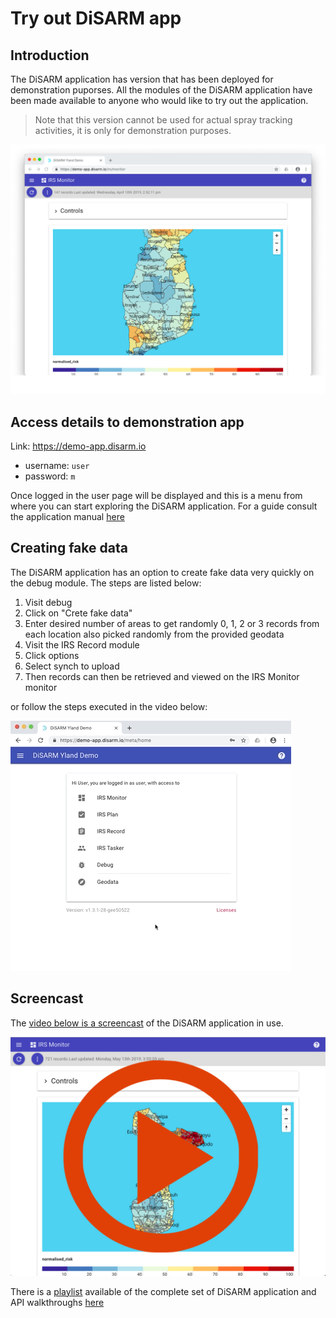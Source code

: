 # Try out DiSARM app

## Introduction 
The DiSARM application has version that has been deployed for demonstration puporses. All the modules of the DiSARM application have been made available to anyone who would like to try out the application. 

> Note that this version cannot be used for actual spray tracking activities, it is only for demonstration purposes. 

![](../.gitbook/assets/home.png)


## Access details to demonstration app

Link: https://demo-app.disarm.io

- username: `user`
- password: `m`

Once logged in the user page will be displayed and this is a menu from where you can start exploring the DiSARM application. For a guide consult the application manual [here](/app-v2)

## Creating fake data

The DiSARM application has an option to create fake data very quickly on the debug module. The steps are listed below:

1. Visit debug
2. Click on "Crete fake data"
3. Enter desired number of areas to get randomly 0, 1, 2 or 3 records from each location also picked randomly from the provided geodata
4. Visit the IRS Record module
5. Click options
6. Select synch to upload
7. Then records can then be retrieved and viewed on the IRS Monitor monitor  

or follow the steps executed in the video below:

![](../.gitbook/assets/quickrecords.gif)


## Screencast

The [video below is a screencast](https://www.youtube.com/watch?v=aOSJMg_omIA&list=PLjdoHmpUzEOfHg_WCs9UBFJYdvs1DWKHQ&index=2&t=0s) of the DiSARM application in use. 

[![](../.gitbook/assets/videoicon.jpg)](https://www.youtube.com/watch?v=aOSJMg_omIA&list=PLjdoHmpUzEOfHg_WCs9UBFJYdvs1DWKHQ&index=2&t=10s)

There is a [playlist](https://www.youtube.com/playlist?list=PLjdoHmpUzEOfHg_WCs9UBFJYdvs1DWKHQ) available of the complete set of DiSARM application and API walkthroughs [here](https://www.youtube.com/playlist?list=PLjdoHmpUzEOfHg_WCs9UBFJYdvs1DWKHQ)


